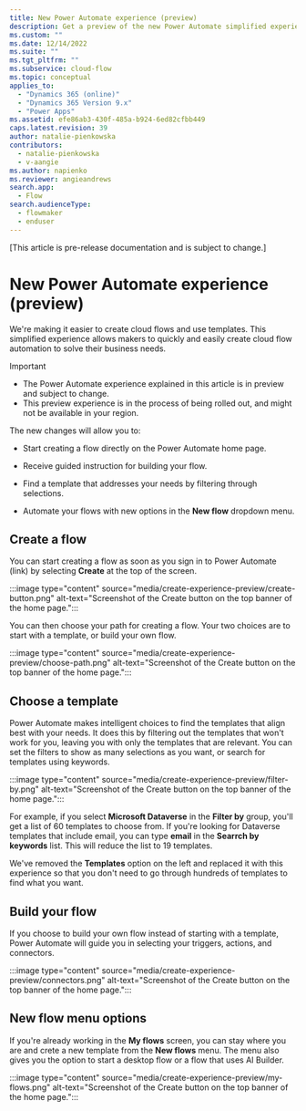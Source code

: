 ```yaml
---
title: New Power Automate experience (preview)
description: Get a preview of the new Power Automate simplified experience to work with flows and templates.
ms.custom: ""
ms.date: 12/14/2022
ms.suite: ""
ms.tgt_pltfrm: ""
ms.subservice: cloud-flow
ms.topic: conceptual
applies_to: 
  - "Dynamics 365 (online)"
  - "Dynamics 365 Version 9.x"
  - "Power Apps"
ms.assetid: efe86ab3-430f-485a-b924-6ed82cfbb449
caps.latest.revision: 39
author: natalie-pienkowska
contributors:
  - natalie-pienkowska
  - v-aangie
ms.author: napienko
ms.reviewer: angieandrews
search.app: 
  - Flow
search.audienceType: 
  - flowmaker
  - enduser
---
```


[This article is pre-release documentation and is subject to change.]

# New Power Automate experience (preview)

We're making it easier to create cloud flows and use templates. This simplified experience allows makers to quickly and easily create cloud flow automation to solve their business needs.

> [!IMPORTANT]
> - The Power Automate experience explained in this article is in preview and subject to change.
> - This preview experience is in the process of being rolled out, and might not be available in your region.

The new changes will allow you to:

- Start creating a flow directly on the Power Automate home page.

- Receive guided instruction for building your flow.

- Find a template that addresses your needs by filtering through selections.

- Automate your flows with new options in the **New flow** dropdown menu.

## Create a flow

You can start creating a flow as soon as you sign in to Power Automate (link) by selecting **Create** at the top of the screen.

:::image type="content" source="media/create-experience-preview/create-button.png" alt-text="Screenshot of the Create button on the top banner of the home page.":::

You can then choose your path for creating a flow. Your two choices are to start with a template, or build your own flow.

:::image type="content" source="media/create-experience-preview/choose-path.png" alt-text="Screenshot of the Create button on the top banner of the home page.":::

## Choose a template

Power Automate makes intelligent choices to find the templates that align best with your needs. It does this by filtering out the templates that won't work for you, leaving you with only the templates that are relevant. You can set the filters to show as many selections as you want, or search for templates using keywords.

:::image type="content" source="media/create-experience-preview/filter-by.png" alt-text="Screenshot of the Create button on the top banner of the home page.":::

For example, if you select **Microsoft Dataverse** in the **Filter by** group, you'll get a list of 60 templates to choose from. If you're looking for Dataverse templates that include email, you can type **email** in the **Searrch by keywords** list. This will reduce the list to 19 templates.

We've removed the **Templates** option on the left and replaced it with this experience so that you don't need to go through hundreds of templates to find what you want.

## Build your flow

If you choose to build your own flow instead of starting with a template, Power Automate will guide you in selecting your triggers, actions, and connectors.

:::image type="content" source="media/create-experience-preview/connectors.png" alt-text="Screenshot of the Create button on the top banner of the home page.":::

## New flow menu options

If you're already working in the **My flows** screen, you can stay where you are and crete a new template from the **New flows** menu. The menu also gives you the option to start a desktop flow or a flow that uses AI Builder.

:::image type="content" source="media/create-experience-preview/my-flows.png" alt-text="Screenshot of the Create button on the top banner of the home page.":::

